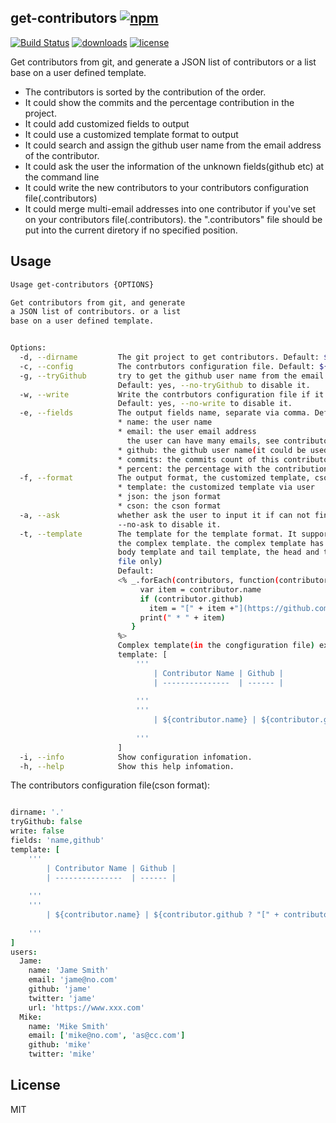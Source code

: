 ## get-contributors [![npm](https://img.shields.io/npm/v/get-contributors.svg)](https://npmjs.org/package/get-contributors)

[![Build Status](https://img.shields.io/travis/snowyu/get-contributors.js/master.svg)](http://travis-ci.org/snowyu/get-contributors.js)
[![downloads](https://img.shields.io/npm/dm/get-contributors.svg)](https://npmjs.org/package/get-contributors)
[![license](https://img.shields.io/npm/l/get-contributors.svg)](https://npmjs.org/package/get-contributors)

Get contributors from git, and generate a JSON list of contributors or a list base on a user defined template.

* The contributors is sorted by the contribution of the order.
* It could show the commits and the percentage contribution in the project.
* It could add customized fields to output
* It could use a customized template format to output
* It could search and assign the github user name from the email address of the contributor.
* It could ask the user the information of the unknown fields(github etc) at the command line
* It could write the new contributors to your contributors configuration file(.contributors)
* It could merge multi-email addresses into one contributor if you've set on your
  contributors file(.contributors). the ".contributors" file should be put into the
  current diretory if no specified position.

## Usage

```bash
Usage get-contributors {OPTIONS}

Get contributors from git, and generate 
a JSON list of contributors. or a list
base on a user defined template.


Options:
  -d, --dirname         The git project to get contributors. Default: $(pwd)
  -c, --config          The contrbutors configuration file. Default: ${pwd}/.contributors
  -g, --tryGithub       try to get the github user name from the email via Search the github.
                        Default: yes, --no-tryGithub to disable it.
  -w, --write           Write the contrbutors configuration file if it has new contrbutors comming.
                        Default: yes, --no-write to disable it.
  -e, --fields          The output fields name, separate via comma. Default: "name,github"
                        * name: the user name
                        * email: the user email address
                          the user can have many emails, see contributors configuration.
                        * github: the github user name(it could be used as a user id)
                        * commits: the commits count of this contributor
                        * percent: the percentage with the contribution
  -f, --format          The output format, the customized template, cson or json, Default: json
                        * template: the customized template via user
                        * json: the json format
                        * cson: the cson format
  -a, --ask             whether ask the user to input it if can not find the github user name, Default: yes
                        --no-ask to disable it.
  -t, --template        The template for the template format. It supports the simple template and
                        the complex template. the complex template has three part, head template,
                        body template and tail template, the head and tail could be ignore. (you should define this in configuration
                        file only)
                        Default:
                        <% _.forEach(contributors, function(contributor) {
                             var item = contributor.name
                             if (contributor.github)
                               item = "[" + item +"](https://github.com/" + contributor.github
                             print(" * " + item)
                           }
                        %>
                        Complex template(in the congfiguration file) example:
                        template: [
                        	'''
                        		| Contributor Name | Github |
                        		| ---------------  | ------ |
		
                        	'''
                        	'''
                        		| ${contributor.name} | ${contributor.github} |
		
                        	'''
                        ]
  -i, --info            Show configuration infomation.
  -h, --help            Show this help infomation.

```

The contributors configuration file(cson format):

```coffee

dirname: '.'
tryGithub: false
write: false
fields: 'name,github'
template: [
	'''
		| Contributor Name | Github |
		| ---------------  | ------ |
		
	'''
	'''
		| ${contributor.name} | ${contributor.github ? "[" + contributor.github + "](https://github.com/" + contributor.github + ")" : "-"} |
		
	'''
]
users:
  Jame:
    name: 'Jame Smith'
    email: 'jame@no.com'
    github: 'jame'
    twitter: 'jame'
    url: 'https://www.xxx.com'
  Mike:
    name: 'Mike Smith'
    email: ['mike@no.com', 'as@cc.com']
    github: 'mike'
    twitter: 'mike'

```




## License

MIT
